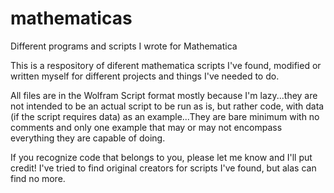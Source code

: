 # mathematicas
Different programs and scripts I wrote for Mathematica 


This is a respository of diferent mathematica scripts I've found, modified or written myself for different projects and things I've needed to do. 

All files are in the Wolfram Script format mostly because I'm lazy...they are not intended to be an actual script to be run as is, 
but rather code, with data (if the script requires data) as an example...They are bare minimum with no comments and only one example that may or may not 
encompass everything they are capable of doing. 

If you recognize code that belongs to you, please let me know and I'll put credit! I've tried to find original creators for scripts I've found, but alas can find no more.
